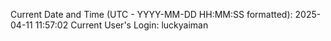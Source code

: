 Current Date and Time (UTC - YYYY-MM-DD HH:MM:SS formatted): 2025-04-11 11:57:02
Current User's Login: luckyaiman
